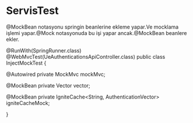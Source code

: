 # ServisTest

@MockBean notasyonu springin beanlerine ekleme yapar.Ve mocklama işlemi yapar.@Mock notasyonuda bu işi yapar ancak.@MockBean beanlere ekler.

@RunWith(SpringRunner.class)
@WebMvcTest(UeAuthenticationsApiController.class)
public class InjectMockTest {

  @Autowired private MockMvc mockMvc;

  @MockBean 
  private Vector vector;

  @MockBean 
  private IgniteCache<String, AuthenticationVector> igniteCacheMock;


}
